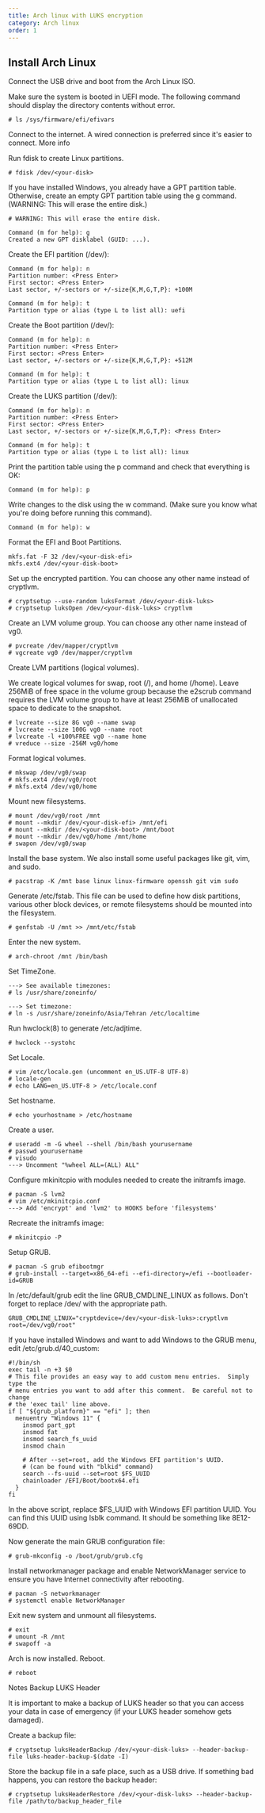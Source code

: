 ```yaml
---
title: Arch linux with LUKS encryption 
category: Arch linux
order: 1
---
```


## Install Arch Linux

  Connect the USB drive and boot from the Arch Linux ISO.
  
  Make sure the system is booted in UEFI mode. The following command should display the directory contents without error.

    # ls /sys/firmware/efi/efivars
 
  Connect to the internet. A wired connection is preferred since it's easier to connect. More info

  Run fdisk to create Linux partitions.

    # fdisk /dev/<your-disk>

  If you have installed Windows, you already have a GPT partition table. Otherwise, create an empty GPT partition table using the g command. (WARNING: This will erase the entire disk.)

    # WARNING: This will erase the entire disk.

    Command (m for help): g
    Created a new GPT disklabel (GUID: ...).

   Create the EFI partition (/dev/<your-disk-efi>):

    Command (m for help): n
    Partition number: <Press Enter>
    First sector: <Press Enter>
    Last sector, +/-sectors or +/-size{K,M,G,T,P}: +100M

    Command (m for help): t
    Partition type or alias (type L to list all): uefi

   Create the Boot partition (/dev/<your-disk-boot>):

    Command (m for help): n
    Partition number: <Press Enter>
    First sector: <Press Enter>
    Last sector, +/-sectors or +/-size{K,M,G,T,P}: +512M

    Command (m for help): t
    Partition type or alias (type L to list all): linux

   Create the LUKS partition (/dev/<your-disk-luks>):

    Command (m for help): n
    Partition number: <Press Enter>
    First sector: <Press Enter>
    Last sector, +/-sectors or +/-size{K,M,G,T,P}: <Press Enter>

    Command (m for help): t
    Partition type or alias (type L to list all): linux

  Print the partition table using the p command and check that everything is OK:

    Command (m for help): p

  Write changes to the disk using the w command. (Make sure you know what you're doing before running this command).

    Command (m for help): w

  Format the EFI and Boot Partitions.

    mkfs.fat -F 32 /dev/<your-disk-efi>
    mkfs.ext4 /dev/<your-disk-boot>

  Set up the encrypted partition. You can choose any other name instead of cryptlvm.

    # cryptsetup --use-random luksFormat /dev/<your-disk-luks>
    # cryptsetup luksOpen /dev/<your-disk-luks> cryptlvm

  Create an LVM volume group. You can choose any other name instead of vg0.

    # pvcreate /dev/mapper/cryptlvm
    # vgcreate vg0 /dev/mapper/cryptlvm

  Create LVM partitions (logical volumes).

 We create logical volumes for swap, root (/), and home (/home). Leave 256MiB of free space in the volume group because the e2scrub command requires the LVM volume group to have at least 256MiB of unallocated space to dedicate to the snapshot.

    # lvcreate --size 8G vg0 --name swap
    # lvcreate --size 100G vg0 --name root
    # lvcreate -l +100%FREE vg0 --name home
    # vreduce --size -256M vg0/home

 Format logical volumes.

    # mkswap /dev/vg0/swap
    # mkfs.ext4 /dev/vg0/root
    # mkfs.ext4 /dev/vg0/home

 Mount new filesystems.

    # mount /dev/vg0/root /mnt
    # mount --mkdir /dev/<your-disk-efi> /mnt/efi
    # mount --mkdir /dev/<your-disk-boot> /mnt/boot
    # mount --mkdir /dev/vg0/home /mnt/home
    # swapon /dev/vg0/swap

 Install the base system. We also install some useful packages like git, vim, and sudo.

    # pacstrap -K /mnt base linux linux-firmware openssh git vim sudo

 Generate /etc/fstab. This file can be used to define how disk partitions, various other block devices, or remote filesystems should be mounted into the filesystem.

    # genfstab -U /mnt >> /mnt/etc/fstab

 Enter the new system.

    # arch-chroot /mnt /bin/bash

 Set TimeZone.

    ---> See available timezones:
    # ls /usr/share/zoneinfo/

    ---> Set timezone:
    # ln -s /usr/share/zoneinfo/Asia/Tehran /etc/localtime

 Run hwclock(8) to generate /etc/adjtime.

    # hwclock --systohc

 Set Locale.

    # vim /etc/locale.gen (uncomment en_US.UTF-8 UTF-8)
    # locale-gen
    # echo LANG=en_US.UTF-8 > /etc/locale.conf

 Set hostname.

    # echo yourhostname > /etc/hostname

 Create a user.

    # useradd -m -G wheel --shell /bin/bash yourusername
    # passwd yourusername
    # visudo
    ---> Uncomment "%wheel ALL=(ALL) ALL"

 Configure mkinitcpio with modules needed to create the initramfs image.

    # pacman -S lvm2
    # vim /etc/mkinitcpio.conf
    ---> Add 'encrypt' and 'lvm2' to HOOKS before 'filesystems'

 Recreate the initramfs image:

    # mkinitcpio -P

 Setup GRUB.

    # pacman -S grub efibootmgr
    # grub-install --target=x86_64-efi --efi-directory=/efi --bootloader-id=GRUB

In /etc/default/grub edit the line GRUB_CMDLINE_LINUX as follows. Don't forget to replace /dev/<your-disk-luks> with the appropriate path.

    GRUB_CMDLINE_LINUX="cryptdevice=/dev/<your-disk-luks>:cryptlvm root=/dev/vg0/root"

If you have installed Windows and want to add Windows to the GRUB menu, edit /etc/grub.d/40_custom:

    #!/bin/sh
    exec tail -n +3 $0
    # This file provides an easy way to add custom menu entries.  Simply type the
    # menu entries you want to add after this comment.  Be careful not to change
    # the 'exec tail' line above.
    if [ "${grub_platform}" == "efi" ]; then
      menuentry "Windows 11" {
        insmod part_gpt
        insmod fat
        insmod search_fs_uuid
        insmod chain

        # After --set=root, add the Windows EFI partition's UUID.
        # (can be found with "blkid" command)
        search --fs-uuid --set=root $FS_UUID
        chainloader /EFI/Boot/bootx64.efi
      }
    fi

In the above script, replace $FS_UUID with Windows EFI partition UUID. You can find this UUID using lsblk command. It should be something like 8E12-69DD.

Now generate the main GRUB configuration file:

    # grub-mkconfig -o /boot/grub/grub.cfg

Install networkmanager package and enable NetworkManager service to ensure you have Internet connectivity after rebooting.

    # pacman -S networkmanager
    # systemctl enable NetworkManager

Exit new system and unmount all filesystems.

    # exit
    # umount -R /mnt
    # swapoff -a

Arch is now installed. Reboot.

    # reboot

Notes
Backup LUKS Header

It is important to make a backup of LUKS header so that you can access your data in case of emergency (if your LUKS header somehow gets damaged).

Create a backup file:

    # cryptsetup luksHeaderBackup /dev/<your-disk-luks> --header-backup-file luks-header-backup-$(date -I)

Store the backup file in a safe place, such as a USB drive. If something bad happens, you can restore the backup header:

    # cryptsetup luksHeaderRestore /dev/<your-disk-luks> --header-backup-file /path/to/backup_header_file



